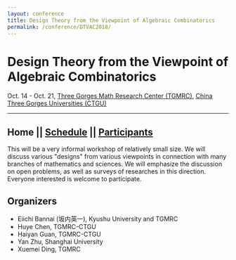 ```yaml
---
layout: conference
title: Design Theory from the Viewpoint of Algebraic Combinatorics
permalink: /conference/DTVAC2018/
---
```


# Design Theory from the Viewpoint of Algebraic Combinatorics

Oct. 14 - Oct. 21, [Three Gorges Math Research Center (TGMRC)](http://mathcenter.ctgu.edu.cn/), [China Three Gorges Universities (CTGU)](http://www.ctgu.edu.cn/)

--------
**Home** || [Schedule](schedule) || [Participants](participants)
--------

This will be a very informal workshop of relatively small size. We will discuss various "designs" from various viewpoints in connection with many branches of mathematics and sciences. We will emphasize the discussion on open problems, as well as surveys of researches in this direction. Everyone interested is welcome to participate.

## Organizers

+ Eiichi Bannai (坂内英一), Kyushu University and TGMRC
+ Huye Chen, TGMRC-CTGU
+ Haiyan Guan, TGMRC-CTGU
+ Yan Zhu, Shanghai University
+ Xuemei Ding, TGMRC
